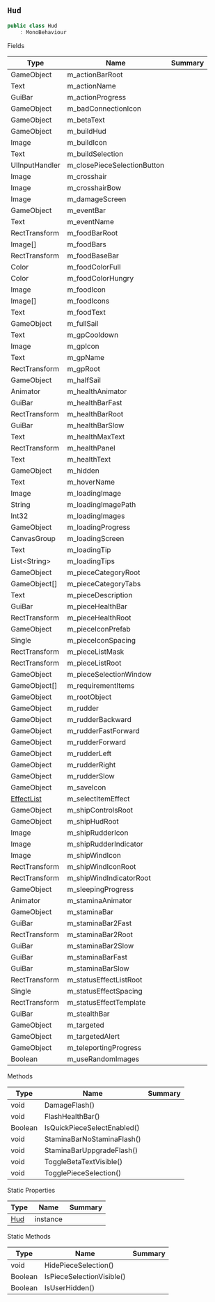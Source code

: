 ## `Hud`

```csharp
public class Hud
    : MonoBehaviour

```

Fields

| Type | Name | Summary | 
| --- | --- | --- | 
| GameObject | m_actionBarRoot |  | 
| Text | m_actionName |  | 
| GuiBar | m_actionProgress |  | 
| GameObject | m_badConnectionIcon |  | 
| GameObject | m_betaText |  | 
| GameObject | m_buildHud |  | 
| Image | m_buildIcon |  | 
| Text | m_buildSelection |  | 
| UIInputHandler | m_closePieceSelectionButton |  | 
| Image | m_crosshair |  | 
| Image | m_crosshairBow |  | 
| Image | m_damageScreen |  | 
| GameObject | m_eventBar |  | 
| Text | m_eventName |  | 
| RectTransform | m_foodBarRoot |  | 
| Image[] | m_foodBars |  | 
| RectTransform | m_foodBaseBar |  | 
| Color | m_foodColorFull |  | 
| Color | m_foodColorHungry |  | 
| Image | m_foodIcon |  | 
| Image[] | m_foodIcons |  | 
| Text | m_foodText |  | 
| GameObject | m_fullSail |  | 
| Text | m_gpCooldown |  | 
| Image | m_gpIcon |  | 
| Text | m_gpName |  | 
| RectTransform | m_gpRoot |  | 
| GameObject | m_halfSail |  | 
| Animator | m_healthAnimator |  | 
| GuiBar | m_healthBarFast |  | 
| RectTransform | m_healthBarRoot |  | 
| GuiBar | m_healthBarSlow |  | 
| Text | m_healthMaxText |  | 
| RectTransform | m_healthPanel |  | 
| Text | m_healthText |  | 
| GameObject | m_hidden |  | 
| Text | m_hoverName |  | 
| Image | m_loadingImage |  | 
| String | m_loadingImagePath |  | 
| Int32 | m_loadingImages |  | 
| GameObject | m_loadingProgress |  | 
| CanvasGroup | m_loadingScreen |  | 
| Text | m_loadingTip |  | 
| List&lt;String&gt; | m_loadingTips |  | 
| GameObject | m_pieceCategoryRoot |  | 
| GameObject[] | m_pieceCategoryTabs |  | 
| Text | m_pieceDescription |  | 
| GuiBar | m_pieceHealthBar |  | 
| RectTransform | m_pieceHealthRoot |  | 
| GameObject | m_pieceIconPrefab |  | 
| Single | m_pieceIconSpacing |  | 
| RectTransform | m_pieceListMask |  | 
| RectTransform | m_pieceListRoot |  | 
| GameObject | m_pieceSelectionWindow |  | 
| GameObject[] | m_requirementItems |  | 
| GameObject | m_rootObject |  | 
| GameObject | m_rudder |  | 
| GameObject | m_rudderBackward |  | 
| GameObject | m_rudderFastForward |  | 
| GameObject | m_rudderForward |  | 
| GameObject | m_rudderLeft |  | 
| GameObject | m_rudderRight |  | 
| GameObject | m_rudderSlow |  | 
| GameObject | m_saveIcon |  | 
| [EffectList](./EffectList.md) | m_selectItemEffect |  | 
| GameObject | m_shipControlsRoot |  | 
| GameObject | m_shipHudRoot |  | 
| Image | m_shipRudderIcon |  | 
| Image | m_shipRudderIndicator |  | 
| Image | m_shipWindIcon |  | 
| RectTransform | m_shipWindIconRoot |  | 
| RectTransform | m_shipWindIndicatorRoot |  | 
| GameObject | m_sleepingProgress |  | 
| Animator | m_staminaAnimator |  | 
| GameObject | m_staminaBar |  | 
| GuiBar | m_staminaBar2Fast |  | 
| RectTransform | m_staminaBar2Root |  | 
| GuiBar | m_staminaBar2Slow |  | 
| GuiBar | m_staminaBarFast |  | 
| GuiBar | m_staminaBarSlow |  | 
| RectTransform | m_statusEffectListRoot |  | 
| Single | m_statusEffectSpacing |  | 
| RectTransform | m_statusEffectTemplate |  | 
| GuiBar | m_stealthBar |  | 
| GameObject | m_targeted |  | 
| GameObject | m_targetedAlert |  | 
| GameObject | m_teleportingProgress |  | 
| Boolean | m_useRandomImages |  | 


Methods

| Type | Name | Summary | 
| --- | --- | --- | 
| void | DamageFlash() |  | 
| void | FlashHealthBar() |  | 
| Boolean | IsQuickPieceSelectEnabled() |  | 
| void | StaminaBarNoStaminaFlash() |  | 
| void | StaminaBarUppgradeFlash() |  | 
| void | ToggleBetaTextVisible() |  | 
| void | TogglePieceSelection() |  | 


Static Properties

| Type | Name | Summary | 
| --- | --- | --- | 
| [Hud](./Hud.md) | instance |  | 


Static Methods

| Type | Name | Summary | 
| --- | --- | --- | 
| void | HidePieceSelection() |  | 
| Boolean | IsPieceSelectionVisible() |  | 
| Boolean | IsUserHidden() |  | 


